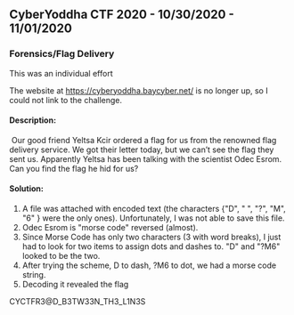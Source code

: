 ## CyberYoddha CTF 2020 - 10/30/2020 - 11/01/2020

### Forensics/Flag  Delivery

This was an individual effort

The website at https://cyberyoddha.baycyber.net/ is no longer up, so I could not link to the challenge.

#### Description:

​	Our good friend Yeltsa Kcir ordered a flag for us from the renowned flag delivery service. We got their letter today, but we can’t see the flag they sent us. Apparently Yeltsa has been talking with the scientist Odec Esrom. Can you find the flag he hid for us?

#### Solution:

1. A file was attached with encoded text (the characters {"D", " ", "?", "M", "6" } were the only ones). Unfortunately, I was not able to save this file.
2. Odec Esrom is "morse code" reversed (almost). 
3. Since Morse Code has only two characters (3 with word breaks), I just had to look for two items to assign dots and dashes to. "D" and "?M6"  looked to be the two. 
4. After trying the scheme, D to dash, ?M6 to dot, we had a morse code string.
5. Decoding it revealed the flag

CYCTFR3@D_B3TW33N_TH3_L1N3S


